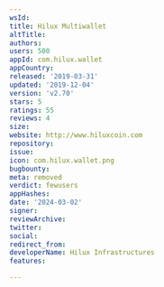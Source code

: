 ```yaml
---
wsId: 
title: Hilux Multiwallet
altTitle: 
authors: 
users: 500
appId: com.hilux.wallet
appCountry: 
released: '2019-03-31'
updated: '2019-12-04'
version: 'v2.70'
stars: 5
ratings: 55
reviews: 4
size: 
website: http://www.hiluxcoin.com
repository: 
issue: 
icon: com.hilux.wallet.png
bugbounty: 
meta: removed
verdict: fewusers
appHashes: 
date: '2024-03-02'
signer: 
reviewArchive: 
twitter: 
social: 
redirect_from: 
developerName: Hilux Infrastructures
features: 

---
```


